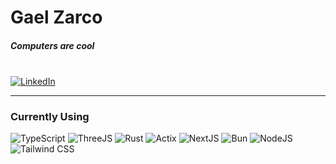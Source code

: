   <div>
    
  # Gael Zarco

  ##### Computers are cool

  <br>
    
  <a href="https://linkedin.com/in/gaelzarco" target="blank">
       
  <img src="https://img.shields.io/badge/LinkedIn-LinkedIn/?logo=linkedin&color=black&style=for-the-badge" alt="LinkedIn" />
       
  </a>
    
  </div>

  <div align='left'>

  ---

  ### Currently Using
    
  <img src="https://img.shields.io/badge/TypeScript-TypeScript/?logo=typescript&color=black&style=for-the-badge" alt="TypeScript">

  <img src='https://img.shields.io/badge/ThreeJS-ThreeJS/?logo=threedotjs&color=black&style=for-the-badge' alt='ThreeJS'>

  <img src='https://img.shields.io/badge/Rust-Rust/?logo=rust&color=black&style=for-the-badge' alt='Rust'>

  <img src='https://img.shields.io/badge/Actix-Actix/?logo=actix&color=black&style=for-the-badge' alt='Actix'>

  <img src='https://img.shields.io/badge/NextJS-NextJS/?logo=nextdotjs&color=black&style=for-the-badge' alt='NextJS'>

  <img src='https://img.shields.io/badge/Bun-Bun/?logo=bun&color=black&style=for-the-badge' alt='Bun'>

  <img src='https://img.shields.io/badge/NodeJS-NodeJS/?logo=nodedotjs&color=black&style=for-the-badge' alt='NodeJS'>

  <img src='https://img.shields.io/badge/Tailwind-Tailwind/?logo=tailwindcss&color=black&style=for-the-badge' alt= 'Tailwind CSS'>
  
  </div>

  <!-- <div align='left'> -->

  <!-- ### Experimenting -->

  <!-- <img src='https://img.shields.io/badge/Astro-Astro/?logo=astro&color=black&style=for-the-badge' alt='Astro'> -->

  <!-- <img src='https://img.shields.io/badge/Turso-Turso/?logo=turso&color=black&style=for-the-badge' alt='Turso'> -->
  
  <!-- </div> -->

  <!-- <div align='left'>

  <!-- ### Backpack -->

  <!-- <img src='https://img.shields.io/badge/Python-Python/?logo=python&color=black&style=for-the-badge' alt='Python'> -->

  <!-- <img src='https://img.shields.io/badge/Flask-Flask/?logo=flask&color=black&style=for-the-badge' alt='Flask'> -->

  <!-- <img src='https://img.shields.io/badge/Express-Express/?logo=express&color=black&style=for-the-badge' alt='ExpressJS'> -->

  <!-- <img src='https://img.shields.io/badge/MongoDB-MongoDB/?logo=mongodb&color=black&style=for-the-badge' alt='MongoDB'> -->
    
  <!-- <img src='https://img.shields.io/badge/PostgreSQL-PostgreSQL/?logo=postgresql&color=black&style=for-the-badge' alt='PostgreSQL'> -->

  <!-- <img src='https://img.shields.io/badge/Prisma-Prisma/?logo=prisma&color=black&style=for-the-badge' alt='Prisma'> -->

  <!-- <img src="https://img.shields.io/badge/JavaScript-JavaScript/?logo=javascript&color=black&style=for-the-badge" alt="JavaScript"> -->

  <!-- <img src='https://img.shields.io/badge/TRPC-TRPC/?logo=trpc&color=black&style=for-the-badge' alt='TRPC'> -->
  
  <!-- <img src='https://img.shields.io/badge/MySQL-MySQL/?logo=mysql&color=black&style=for-the-badge' alt='MySQL'> -->

  <!-- <img src='https://img.shields.io/badge/Redis-Redis/?logo=redis&color=black&style=for-the-badge' alt='Redis'> -->

  <!-- <img src='https://img.shields.io/badge/s3-s3/?logo=amazons3&color=black&style=for-the-badge' alt='AWS S3'> -->
  
  <!-- </div> -->
  
  <!-- <img align='right' src="https://github-readme-stats.vercel.app/api?username=gaelzarco&show_icons=true&locale=en&theme=dark" alt="gaelzarco" /> -->
  
  <!-- <div align='left'>
  
  ### Programming Languages

  <img src='https://img.shields.io/badge/JavaScript-JavaScript/?logo=javascript&color=black&style=for-the-badge' alt='JavaScript'>
    
  <img src="https://img.shields.io/badge/TypeScript-TypeScript/?logo=typescript&color=black&style=for-the-badge" alt="TypeScript">
    
  <img src='https://img.shields.io/badge/Python-Python/?logo=python&color=black&style=for-the-badge' alt='Python'>
    
  <img src='https://img.shields.io/badge/Rust-Rust/?logo=rust&color=black&style=for-the-badge' alt='Rust'>
  
  </div>
  
  <div align='left'>

  ### Front-End Technologies 

  <img src='https://img.shields.io/badge/React-React/?logo=react&color=black&style=for-the-badge' alt='React'>
  
  <img src='https://img.shields.io/badge/Redux-Redux/?logo=redux&color=black&style=for-the-badge' alt='Redux'>
  
  <img src='https://img.shields.io/badge/SvelteKit-SvelteKit/?logo=svelte&color=black&style=for-the-badge' alt='SvelteKit'>
    
  <img src='https://img.shields.io/badge/Tailwind-Tailwind/?logo=tailwindcss&color=black&style=for-the-badge' alt= 'Tailwind CSS'>
    
  <img src='https://img.shields.io/badge/ThreeJS-ThreeJS/?logo=threedotjs&color=black&style=for-the-badge' alt='ThreeJS'>
    
  </div>
  
  <div align='left'>
  
  ### Back-End Technologies

  <img src='https://img.shields.io/badge/NextJS-NextJS/?logo=nextdotjs&color=black&style=for-the-badge' alt='NextJS'>
  
<img src='https://img.shields.io/badge/GoFiber-GoFiber/?logo=gofiber&color=black&style=for-the-badge' alt='GoFiber'>
    
  <img src='https://img.shields.io/badge/NodeJS-NodeJS/?logo=nodedotjs&color=black&style=for-the-badge' alt='NodeJS'>
    
  <img src='https://img.shields.io/badge/Express-Express/?logo=express&color=black&style=for-the-badge' alt='ExpressJS'>
    
  <img src='https://img.shields.io/badge/Flask-Flask/?logo=flask&color=black&style=for-the-badge' alt='Flask'>
  
  <img src='https://img.shields.io/badge/Lambda-Lambda/?logo=awslambda&color=black&style=for-the-badge' alt='AWS Lambda'>
    
  <img src='https://img.shields.io/badge/TRPC-TRPC/?logo=trpc&color=black&style=for-the-badge' alt='TRPC'>
    
  </div>
  
  <div slign='left'>

  ### Data
    
  <img src='https://img.shields.io/badge/MongoDB-MongoDB/?logo=mongodb&color=black&style=for-the-badge' alt='MongoDB'>
    
  <img src='https://img.shields.io/badge/PostgreSQL-PostgreSQL/?logo=postgresql&color=black&style=for-the-badge' alt='PostgreSQL'>
    
  <img src='https://img.shields.io/badge/MySQL-MySQL/?logo=mysql&color=black&style=for-the-badge' alt='MySQL'>
  
  <img src='https://img.shields.io/badge/DynamoDB-DynamoDB/?logo=amazondynamodb&color=black&style=for-the-badge' alt='AWS DynamoDB'>
    
  <img src='https://img.shields.io/badge/s3-s3/?logo=amazons3&color=black&style=for-the-badge' alt='AWS S3'>
    
  <img src='https://img.shields.io/badge/Prisma-Prisma/?logo=prisma&color=black&style=for-the-badge' alt='Prisma'>
    
  <img src='https://img.shields.io/badge/PlanetScale-PlanetScale/?logo=planetscale&color=black&style=for-the-badge' alt='PlanetScale'>
  
  </div> -->
